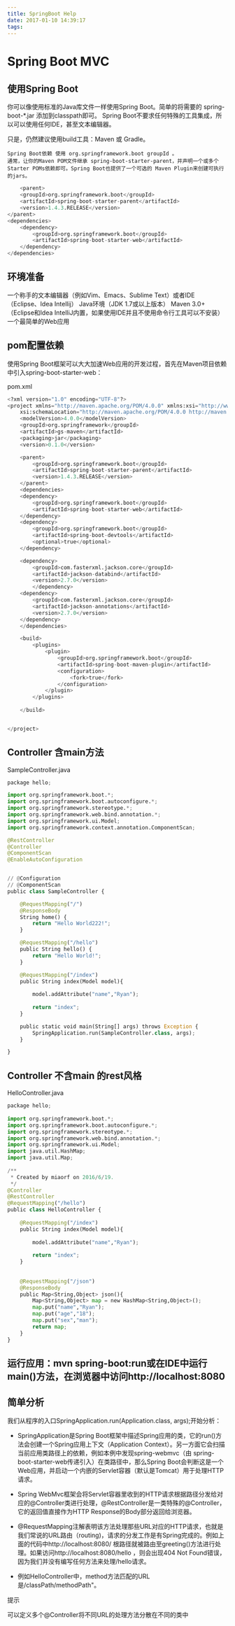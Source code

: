 ```yaml
---
title: SpringBoot Help
date: 2017-01-10 14:39:17
tags:
---
```

# Spring Boot MVC
## 使用Spring Boot
你可以像使用标准的Java库文件一样使用Spring Boot。简单的将需要的 spring-boot-*.jar 添加到classpath即可。
 Spring Boot不要求任何特殊的工具集成，所以可以使用任何IDE，甚至文本编辑器。
 
只是，仍然建议使用build工具：Maven 或 Gradle。
 
    Spring Boot依赖 使用 org.springframework.boot groupId 。
    通常，让你的Maven POM文件继承 spring-boot-starter-parent，并声明一个或多个 Starter POMs依赖即可。Spring Boot也提供了一个可选的 Maven Plugin来创建可执行的jars。 
```python
    <parent>
    <groupId>org.springframework.boot</groupId>
    <artifactId>spring-boot-starter-parent</artifactId>
    <version>1.4.3.RELEASE</version>
</parent>
<dependencies>
    <dependency>
        <groupId>org.springframework.boot</groupId>
        <artifactId>spring-boot-starter-web</artifactId>
    </dependency>
</dependencies>
```

## 环境准备

一个称手的文本编辑器（例如Vim、Emacs、Sublime Text）或者IDE（Eclipse、Idea Intellij）
Java环境（JDK 1.7或以上版本）
Maven 3.0+（Eclipse和Idea IntelliJ内置，如果使用IDE并且不使用命令行工具可以不安装）
一个最简单的Web应用

## pom配置依赖
使用Spring Boot框架可以大大加速Web应用的开发过程，首先在Maven项目依赖中引入spring-boot-starter-web：

pom.xml

```python
<?xml version="1.0" encoding="UTF-8"?>
<project xmlns="http://maven.apache.org/POM/4.0.0" xmlns:xsi="http://www.w3.org/2001/XMLSchema-instance"
    xsi:schemaLocation="http://maven.apache.org/POM/4.0.0 http://maven.apache.org/maven-v4_0_0.xsd">
    <modelVersion>4.0.0</modelVersion>
    <groupId>org.springframework</groupId>
    <artifactId>gs-maven</artifactId>
    <packaging>jar</packaging>
    <version>0.1.0</version>

    <parent>
        <groupId>org.springframework.boot</groupId>
        <artifactId>spring-boot-starter-parent</artifactId>
        <version>1.4.3.RELEASE</version>
    </parent>
    <dependencies>
    <dependency>
        <groupId>org.springframework.boot</groupId>
        <artifactId>spring-boot-starter-web</artifactId>
    </dependency>
    <dependency>
        <groupId>org.springframework.boot</groupId>
        <artifactId>spring-boot-devtools</artifactId>
        <optional>true</optional>
    </dependency>

    <dependency>
        <groupId>com.fasterxml.jackson.core</groupId>
        <artifactId>jackson-databind</artifactId>
        <version>2.7.0</version>
        </dependency>
    <dependency>
        <groupId>com.fasterxml.jackson.core</groupId>
        <artifactId>jackson-annotations</artifactId>
        <version>2.7.0</version>
    </dependency>
    </dependencies>

    <build>
        <plugins>
            <plugin>
                <groupId>org.springframework.boot</groupId>
                <artifactId>spring-boot-maven-plugin</artifactId>
                <configuration>
                    <fork>true</fork>
                </configuration>
            </plugin>
        </plugins>
 
    </build>


</project>
```


## Controller 含main方法
SampleController.java
```python
package hello;

import org.springframework.boot.*;
import org.springframework.boot.autoconfigure.*;
import org.springframework.stereotype.*;
import org.springframework.web.bind.annotation.*;
import org.springframework.ui.Model;
import org.springframework.context.annotation.ComponentScan;

@RestController
@Controller
@ComponentScan
@EnableAutoConfiguration


// @Configuration  
// @ComponentScan  
public class SampleController {

    @RequestMapping("/")
    @ResponseBody
    String home() {
        return "Hello World222!";
    }

    @RequestMapping("/hello")
    public String hello() {
        return "Hello World!";
    }

    @RequestMapping("/index")
    public String index(Model model){
 
        model.addAttribute("name","Ryan");
 
        return "index";
    }

    public static void main(String[] args) throws Exception {
        SpringApplication.run(SampleController.class, args);
    }

}
```

## Controller 不含main 的rest风格
HelloController.java

```python
package hello;
 
import org.springframework.boot.*;
import org.springframework.boot.autoconfigure.*;
import org.springframework.stereotype.*;
import org.springframework.web.bind.annotation.*;
import org.springframework.ui.Model; 
import java.util.HashMap;
import java.util.Map;
 
/**
 * Created by miaorf on 2016/6/19.
 */
@Controller
@RestController
@RequestMapping("/hello")
public class HelloController {
 
    @RequestMapping("/index")
    public String index(Model model){
 
        model.addAttribute("name","Ryan");
 
        return "index";
    }
 
 
    @RequestMapping("/json")
    @ResponseBody
    public Map<String,Object> json(){
        Map<String,Object> map = new HashMap<String,Object>();
        map.put("name","Ryan");
        map.put("age","18");
        map.put("sex","man");
        return map;
    }
}
```


## 运行应用：mvn spring-boot:run或在IDE中运行main()方法，在浏览器中访问http://localhost:8080

## 简单分析
我们从程序的入口SpringApplication.run(Application.class, args);开始分析：

* SpringApplication是Spring Boot框架中描述Spring应用的类，它的run()方法会创建一个Spring应用上下文（Application Context）。另一方面它会扫描当前应用类路径上的依赖，例如本例中发现spring-webmvc（由 spring-boot-starter-web传递引入）在类路径中，那么Spring Boot会判断这是一个Web应用，并启动一个内嵌的Servlet容器（默认是Tomcat）用于处理HTTP请求。

* Spring WebMvc框架会将Servlet容器里收到的HTTP请求根据路径分发给对应的@Controller类进行处理，@RestController是一类特殊的@Controller，它的返回值直接作为HTTP Response的Body部分返回给浏览器。

* @RequestMapping注解表明该方法处理那些URL对应的HTTP请求，也就是我们常说的URL路由（routing)，请求的分发工作是有Spring完成的。例如上面的代码中http://localhost:8080/ 根路径就被路由至greeting()方法进行处理。如果访问http://localhost:8080/hello ，则会出现404 Not Found错误，因为我们并没有编写任何方法来处理/hello请求。

* 例如HelloController中，method方法匹配的URL是/classPath/methodPath"。

 提示

可以定义多个@Controller将不同URL的处理方法分散在不同的类中